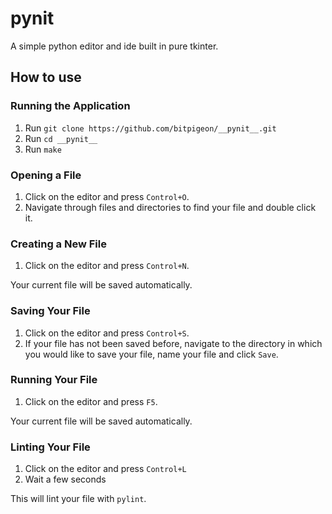 # pynit

A simple python editor and ide built in pure tkinter.

## How to use

### Running the Application

1. Run `git clone https://github.com/bitpigeon/__pynit__.git`
2. Run `cd __pynit__`
3. Run `make`

### Opening a File

1. Click on the editor and press `Control+O`.
2. Navigate through files and directories to find your file and double click it.

### Creating a New File

1. Click on the editor and press `Control+N`.

Your current file will be saved automatically.

### Saving Your File

1. Click on the editor and press `Control+S`.
2. If your file has not been saved before, navigate to the directory in which you would like to save your file, name your file and click `Save`.

### Running Your File

1. Click on the editor and press `F5`.

Your current file will be saved automatically.

### Linting Your File

1. Click on the editor and press `Control+L`
2. Wait a few seconds

This will lint your file with `pylint`.
